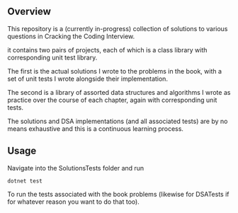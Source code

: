 ## Overview

This repository is a (currently in-progress) collection of solutions to various questions in Cracking the Coding Interview.

it contains two pairs of projects, each of which is a class library with corresponding unit test library.

The first is the actual solutions I wrote to the problems in the book, with a set of unit tests I wrote alongside their implementation.

The second is a library of assorted data structures and algorithms I wrote as practice over the course of each chapter, again with corresponding unit tests.

The solutions and DSA implementations (and all associated tests) are by no means exhaustive and this is a continuous learning process.

## Usage

Navigate into the SolutionsTests folder and run

`dotnet test`

To run the tests associated with the book problems (likewise for DSATests if for whatever reason you want to do that too).